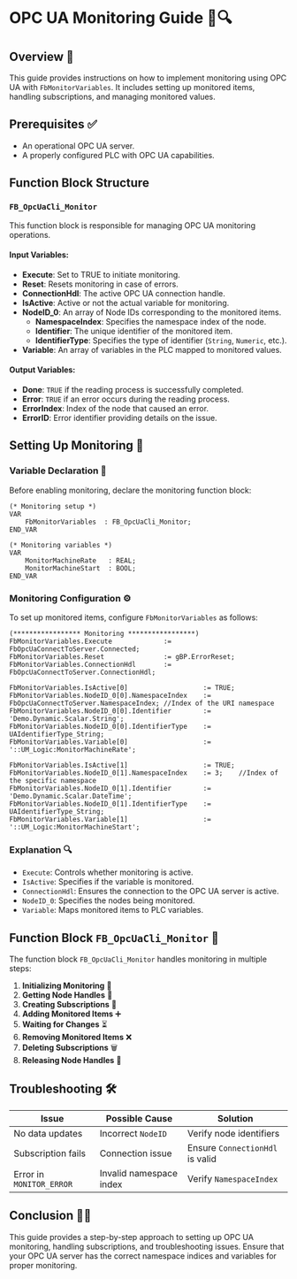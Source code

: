 # OPC UA Monitoring Guide 📡🔍

## Overview 🚀

This guide provides instructions on how to implement monitoring using OPC UA with `FbMonitorVariables`. It includes setting up monitored items, handling subscriptions, and managing monitored values.

## Prerequisites ✅

- An operational OPC UA server.
- A properly configured PLC with OPC UA capabilities.

## Function Block Structure

### `FB_OpcUaCli_Monitor`

This function block is responsible for managing OPC UA monitoring operations.

#### Input Variables:

- **Execute**: Set to TRUE to initiate monitoring.
- **Reset**: Resets monitoring in case of errors.
- **ConnectionHdl**: The active OPC UA connection handle.
- **IsActive**: Active or not the actual variable for monitoring.
- **NodeID\_0**: An array of Node IDs corresponding to the monitored items.
  - **NamespaceIndex**: Specifies the namespace index of the node.
  - **Identifier**: The unique identifier of the monitored item.
  - **IdentifierType**: Specifies the type of identifier (`String`, `Numeric`, etc.).
- **Variable**: An array of variables in the PLC mapped to monitored values.

#### Output Variables:

- **Done**: `TRUE` if the reading process is successfully completed.
- **Error**: `TRUE` if an error occurs during the reading process.
- **ErrorIndex**: Index of the node that caused an error.
- **ErrorID**: Error identifier providing details on the issue.

## Setting Up Monitoring 🔧

### Variable Declaration 📝

Before enabling monitoring, declare the monitoring function block:

```structured-text
(* Monitoring setup *)
VAR
    FbMonitorVariables  : FB_OpcUaCli_Monitor;
END_VAR
```
```structured-text
(* Monitoring variables *)
VAR
    MonitorMachineRate   : REAL;
    MonitorMachineStart  : BOOL;
END_VAR
```
### Monitoring Configuration ⚙️

To set up monitored items, configure `FbMonitorVariables` as follows:

```structured-text
(***************** Monitoring *****************)
FbMonitorVariables.Execute             := FbOpcUaConnectToServer.Connected;
FbMonitorVariables.Reset               := gBP.ErrorReset;
FbMonitorVariables.ConnectionHdl       := FbOpcUaConnectToServer.ConnectionHdl;

FbMonitorVariables.IsActive[0]                   := TRUE;
FbMonitorVariables.NodeID_0[0].NamespaceIndex    := FbOpcUaConnectToServer.NamespaceIndex; //Index of the URI namespace
FbMonitorVariables.NodeID_0[0].Identifier        := 'Demo.Dynamic.Scalar.String';
FbMonitorVariables.NodeID_0[0].IdentifierType    := UAIdentifierType_String;
FbMonitorVariables.Variable[0]                   := '::UM_Logic:MonitorMachineRate';

FbMonitorVariables.IsActive[1]                   := TRUE;
FbMonitorVariables.NodeID_0[1].NamespaceIndex    := 3;    //Index of the specific namespace
FbMonitorVariables.NodeID_0[1].Identifier        := 'Demo.Dynamic.Scalar.DateTime';
FbMonitorVariables.NodeID_0[1].IdentifierType    := UAIdentifierType_String;
FbMonitorVariables.Variable[1]                   := '::UM_Logic:MonitorMachineStart';
```

### Explanation 🔍

- `Execute`: Controls whether monitoring is active.
- `IsActive`: Specifies if the variable is monitored.
- `ConnectionHdl`: Ensures the connection to the OPC UA server is active.
- `NodeID_0`: Specifies the nodes being monitored.
- `Variable`: Maps monitored items to PLC variables.

## Function Block `FB_OpcUaCli_Monitor` 🔄

The function block `FB_OpcUaCli_Monitor` handles monitoring in multiple steps:

1. **Initializing Monitoring** 🏁
2. **Getting Node Handles** 🔗
3. **Creating Subscriptions** 📡
4. **Adding Monitored Items** ➕
5. **Waiting for Changes** ⏳
6. **Removing Monitored Items** ❌
7. **Deleting Subscriptions** 🗑️
8. **Releasing Node Handles** 🔄

## Troubleshooting 🛠️

| Issue                    | Possible Cause          | Solution                        |
| ------------------------ | ----------------------- | ------------------------------- |
| No data updates          | Incorrect `NodeID`      | Verify node identifiers         |
| Subscription fails       | Connection issue        | Ensure `ConnectionHdl` is valid |
| Error in `MONITOR_ERROR` | Invalid namespace index | Verify `NamespaceIndex`         |

## Conclusion 🎯✅

This guide provides a step-by-step approach to setting up OPC UA monitoring, handling subscriptions, and troubleshooting issues. Ensure that your OPC UA server has the correct namespace indices and variables for proper monitoring.

